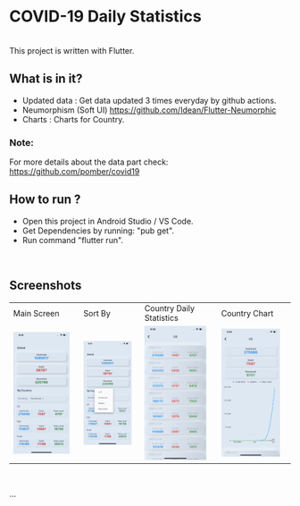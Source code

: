 # COVID-19 Daily Statistics
<br/>
This project is written with Flutter.

## What is in it?
- Updated data : Get data updated 3 times everyday by github actions.
- Neumorphism (Soft UI) https://github.com/Idean/Flutter-Neumorphic
- Charts : Charts for Country.

### Note:
For more details about the data part check: https://github.com/pomber/covid19 

## How to run ?
- Open this project in Android Studio / VS Code.
- Get Dependencies by running: "pub get".
- Run command "flutter run".
<br/>


## Screenshots
<table>
  <tr>
    <td>Main Screen</td>
    <td>Sort By</td>
    <td>Country Daily Statistics</td>
    <td>Country Chart</td>
  </tr>
  <tr>
    <td><img src="ss/1.png" width="90%"></td>
    <td><img src="ss/2.png" width="90%"></td>
    <td><img src="ss/3.png" width="90%"></td>
    <td><img src="ss/4.png" width="90%"></td>
  </tr>
</table>

<br/>

...
